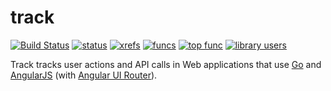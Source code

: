 track
========================================

[![Build Status](https://travis-ci.org/sourcegraph/track.png?branch=master)](https://travis-ci.org/sourcegraph/track)
[![status](https://sourcegraph.com/api/repos/github.com/sourcegraph/track/badges/status.png)](https://sourcegraph.com/github.com/sourcegraph/track)
[![xrefs](https://sourcegraph.com/api/repos/github.com/sourcegraph/track/badges/xrefs.png)](https://sourcegraph.com/github.com/sourcegraph/track)
[![funcs](https://sourcegraph.com/api/repos/github.com/sourcegraph/track/badges/funcs.png)](https://sourcegraph.com/github.com/sourcegraph/track)
[![top func](https://sourcegraph.com/api/repos/github.com/sourcegraph/track/badges/top-func.png)](https://sourcegraph.com/github.com/sourcegraph/track)
[![library users](https://sourcegraph.com/api/repos/github.com/sourcegraph/track/badges/library-users.png)](https://sourcegraph.com/github.com/sourcegraph/track)

Track tracks user actions and API calls in Web applications that use
[Go](http://golang.org) and [AngularJS](http://angularjs.org/) (with [Angular UI
Router](https://github.com/angular-ui/ui-router)).

